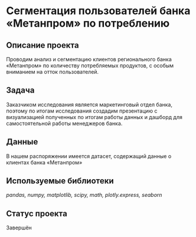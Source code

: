 # Сегментация пользователей банка «Метанпром» по потреблению

## Описание проекта

Проводим анализ и сегментацию клиентов регионального банка «Метанпром» по количеству потребляемых продуктов, с особым вниманием на отток пользователей.

## Задача 

Заказчиком исследования является маркетинговый отдел банка, поэтому по итогам исследования создадим презентацию с визуализацией полученных по итогам работы данных и дашборд для самостоятельной работы менеджеров банка.

## Данные
В нашем распоряжении имеется датасет, содержащий данные о клиентах банка «Метанпром»

## Используемые библиотеки

*pandas, numpy, matplotlib, scipy, math, plotly.express, seaborn* 

## Статус проекта

Завершён
